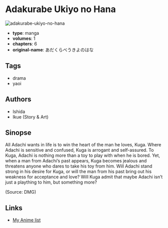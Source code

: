 # Adakurabe Ukiyo no Hana

![adakurabe-ukiyo-no-hana](https://cdn.myanimelist.net/images/manga/2/79677.jpg)

-   **type**: manga
-   **volumes**: 1
-   **chapters**: 6
-   **original-name**: あだくらべうきよのはな

## Tags

-   drama
-   yaoi

## Authors

-   Ishida
-   Ikue (Story & Art)

## Sinopse

All Adachi wants in life is to win the heart of the man he loves, Kuga. Where Adachi is sensitive and confused, Kuga is arrogant and self-assured. To Kuga, Adachi is nothing more than a toy to play with when he is bored. Yet, when a man from Adachi’s past appears, Kuga becomes jealous and threatens anyone who dares to take his toy from him. Will Adachi stand strong in his desire for Kuga, or will the man from his past bring out his weakness for acceptance and love? Will Kuga admit that maybe Adachi isn’t just a plaything to him, but something more?

(Source: DMG)

## Links

-   [My Anime list](https://myanimelist.net/manga/45125/Adakurabe_Ukiyo_no_Hana)
